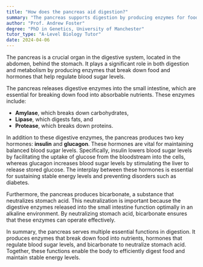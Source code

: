 ```yaml
---
title: "How does the pancreas aid digestion?"
summary: "The pancreas supports digestion by producing enzymes for food breakdown and hormones that regulate blood sugar levels."
author: "Prof. Andrew Foster"
degree: "PhD in Genetics, University of Manchester"
tutor_type: "A-Level Biology Tutor"
date: 2024-04-06
---
```


The pancreas is a crucial organ in the digestive system, located in the abdomen, behind the stomach. It plays a significant role in both digestion and metabolism by producing enzymes that break down food and hormones that help regulate blood sugar levels.

The pancreas releases digestive enzymes into the small intestine, which are essential for breaking down food into absorbable nutrients. These enzymes include:

- **Amylase**, which breaks down carbohydrates,
- **Lipase**, which digests fats, and 
- **Protease**, which breaks down proteins.

In addition to these digestive enzymes, the pancreas produces two key hormones: **insulin** and **glucagon**. These hormones are vital for maintaining balanced blood sugar levels. Specifically, insulin lowers blood sugar levels by facilitating the uptake of glucose from the bloodstream into the cells, whereas glucagon increases blood sugar levels by stimulating the liver to release stored glucose. The interplay between these hormones is essential for sustaining stable energy levels and preventing disorders such as diabetes.

Furthermore, the pancreas produces bicarbonate, a substance that neutralizes stomach acid. This neutralization is important because the digestive enzymes released into the small intestine function optimally in an alkaline environment. By neutralizing stomach acid, bicarbonate ensures that these enzymes can operate effectively.

In summary, the pancreas serves multiple essential functions in digestion. It produces enzymes that break down food into nutrients, hormones that regulate blood sugar levels, and bicarbonate to neutralize stomach acid. Together, these functions enable the body to efficiently digest food and maintain stable energy levels.
    